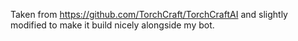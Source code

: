 Taken from https://github.com/TorchCraft/TorchCraftAI and slightly modified to make it build nicely alongside my bot.